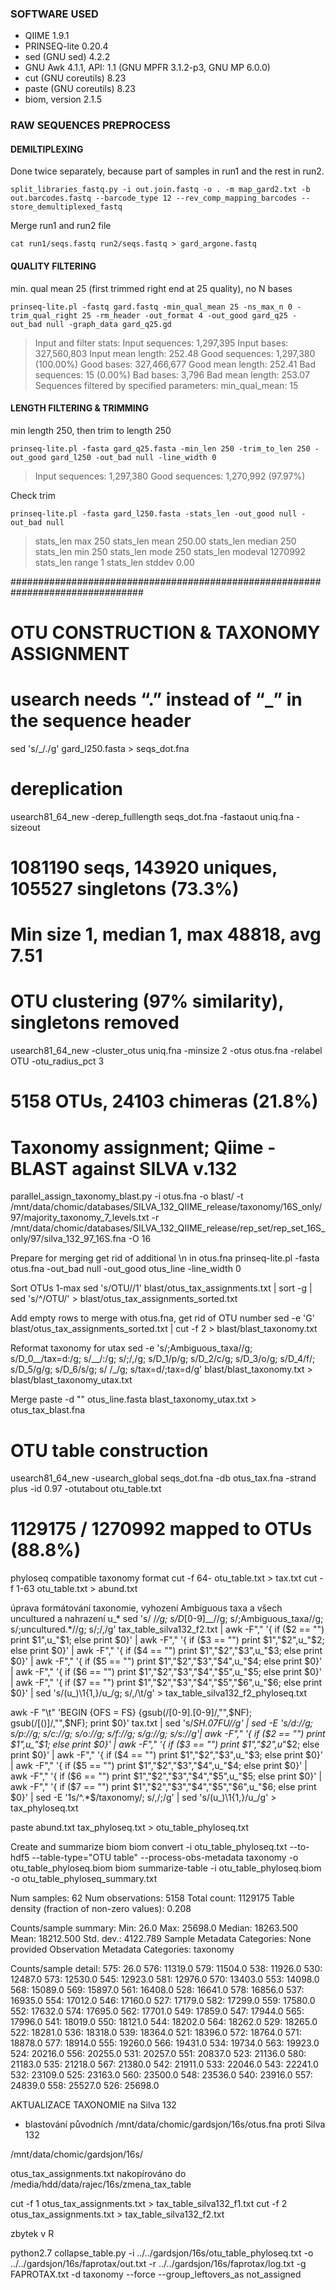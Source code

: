 ### SOFTWARE USED
- QIIME 1.9.1
- PRINSEQ-lite 0.20.4
- sed (GNU sed) 4.2.2
- GNU Awk 4.1.1, API: 1.1 (GNU MPFR 3.1.2-p3, GNU MP 6.0.0)
- cut (GNU coreutils) 8.23
- paste (GNU coreutils) 8.23
- biom, version 2.1.5

### RAW SEQUENCES PREPROCESS
#### DEMILTIPLEXING 
Done twice separately, because part of samples in run1 and the rest in run2.
~~~
split_libraries_fastq.py -i out.join.fastq -o . -m map_gard2.txt -b out.barcodes.fastq --barcode_type 12 --rev_comp_mapping_barcodes --store_demultiplexed_fastq
~~~
Merge run1 and run2 file
~~~
cat run1/seqs.fastq run2/seqs.fastq > gard_argone.fastq
~~~

#### QUALITY FILTERING
min. qual mean 25 (first trimmed right end at 25 quality), no N bases
~~~
prinseq-lite.pl -fastq gard.fastq -min_qual_mean 25 -ns_max_n 0 -trim_qual_right 25 -rm_header -out_format 4 -out_good gard_q25 -out_bad null -graph_data gard_q25.gd
~~~
> Input and filter stats:
> 	Input sequences: 1,297,395
> 	Input bases: 327,560,803
> 	Input mean length: 252.48
> 	Good sequences: 1,297,380 (100.00%)
> 	Good bases: 327,466,677
>	Good mean length: 252.41
> 	Bad sequences: 15 (0.00%)
> 	Bad bases: 3,796
> 	Bad mean length: 253.07
> 	Sequences filtered by specified parameters:
> 	min_qual_mean: 15

#### LENGTH FILTERING & TRIMMING
min length 250, then trim to length 250
~~~
prinseq-lite.pl -fasta gard_q25.fasta -min_len 250 -trim_to_len 250 -out_good gard_l250 -out_bad null -line_width 0
~~~
> Input sequences: 1,297,380
>	Good sequences: 1,270,992 (97.97%)

Check trim
~~~
prinseq-lite.pl -fasta gard_l250.fasta -stats_len -out_good null -out_bad null
~~~
> stats_len	max	250
> stats_len	mean	250.00
> stats_len	median	250
> stats_len	min	250
> stats_len	mode	250
> stats_len	modeval	1270992
> stats_len	range	1
> stats_len	stddev	0.00

################################################################################

# OTU CONSTRUCTION & TAXONOMY ASSIGNMENT
# usearch needs “.” instead of “_” in the sequence header
sed 's/_/./g' gard_l250.fasta > seqs_dot.fna

# dereplication
usearch81_64_new -derep_fulllength seqs_dot.fna -fastaout uniq.fna -sizeout

#	1081190 seqs, 143920 uniques, 105527 singletons (73.3%)
#	Min size 1, median 1, max 48818, avg 7.51
	
# OTU clustering (97% similarity), singletons removed
usearch81_64_new -cluster_otus uniq.fna -minsize 2 -otus otus.fna -relabel OTU -otu_radius_pct 3
#	5158 OTUs, 24103 chimeras (21.8%)

# Taxonomy assignment; Qiime - BLAST against SILVA v.132
parallel_assign_taxonomy_blast.py -i otus.fna -o blast/ -t /mnt/data/chomic/databases/SILVA_132_QIIME_release/taxonomy/16S_only/97/majority_taxonomy_7_levels.txt  -r /mnt/data/chomic/databases/SILVA_132_QIIME_release/rep_set/rep_set_16S_only/97/silva_132_97_16S.fna -O 16


Prepare for merging
get rid of additional \n in otus.fna
prinseq-lite.pl -fasta otus.fna -out_bad null -out_good otus_line -line_width 0

Sort OTUs  1-max
sed 's/OTU//1' blast/otus_tax_assignments.txt | sort -g | sed 's/^/OTU/' > blast/otus_tax_assignments_sorted.txt

Add empty rows to merge with otus.fna, get rid of OTU number
sed -e 'G' blast/otus_tax_assignments_sorted.txt | cut -f 2 > blast/blast_taxonomy.txt

Reformat taxonomy for utax
sed -e 's/;Ambiguous_taxa//g; s/D_0__/tax=d:/g; s/__/:/g; s/;/,/g; s/D_1/p/g; s/D_2/c/g; s/D_3/o/g; s/D_4/f/; s/D_5/g/g; s/D_6/s/g; s/ /_/g; s/tax=d/;tax=d/g' blast/blast_taxonomy.txt > blast/blast_taxonomy_utax.txt

Merge
paste -d "" otus_line.fasta blast_taxonomy_utax.txt > otus_tax_blast.fna






# OTU table construction
 usearch81_64_new -usearch_global seqs_dot.fna -db otus_tax.fna -strand plus -id 0.97 -otutabout otu_table.txt

#	1129175 / 1270992 mapped to OTUs (88.8%) 

phyloseq compatible taxonomy format
cut -f 64- otu_table.txt > tax.txt
cut -f 1-63 otu_table.txt > abund.txt

úprava formátování taxonomie, vyhození Ambiguous taxa a všech uncultured a nahrazení u_*
sed 's/ /_/g; s/D_[0-9]__//g; s/;Ambiguous_taxa//g; s/;uncultured.*//g; s/;/,/g' tax_table_silva132_f2.txt | awk -F"," '{ if ($2 == "") print $1",u_"$1;  else print $0}' | awk -F"," '{ if ($3 == "") print $1","$2",u_"$2;  else print $0}' | awk -F"," '{ if ($4 == "") print $1","$2","$3",u_"$3;  else print $0}' | awk -F"," '{ if ($5 == "") print $1","$2","$3","$4",u_"$4;  else print $0}' | awk -F"," '{ if ($6 == "") print $1","$2","$3","$4","$5",u_"$5;  else print $0}' | awk -F"," '{ if ($7 == "") print $1","$2","$3","$4","$5","$6",u_"$6;  else print $0}' | sed 's/\(u_\)\1\{1,\}/u_/g; s/,/\t/g' > tax_table_silva132_f2_phyloseq.txt




awk -F "\t" 'BEGIN {OFS = FS} {gsub(/[0-9].[0-9]/,"",$NF); gsub(/[()]/,"",$NF); print $0}' tax.txt | sed 's/_SH.07FU//g' | sed -E 's/d://g; s/p://g; s/c://g; s/o://g; s/f://g; s/g://g; s/s://g'| awk -F"," '{ if ($2 == "") print $1",u_"$1;  else print $0}' | awk -F"," '{ if ($3 == "") print $1","$2",u_"$2;  else print $0}' | awk -F"," '{ if ($4 == "") print $1","$2","$3",u_"$3;  else print $0}' | awk -F"," '{ if ($5 == "") print $1","$2","$3","$4",u_"$4;  else print $0}' | awk -F"," '{ if ($6 == "") print $1","$2","$3","$4","$5",u_"$5;  else print $0}' | awk -F"," '{ if ($7 == "") print $1","$2","$3","$4","$5","$6",u_"$6;  else print $0}' | sed -E '1s/^.*$/taxonomy/; s/,/;/g' | sed 's/\(u_\)\1\{1,\}/u_/g' > tax_phyloseq.txt

paste abund.txt tax_phyloseq.txt > otu_table_phyloseq.txt

Create and summarize biom
biom convert -i otu_table_phyloseq.txt --to-hdf5 --table-type="OTU table" --process-obs-metadata taxonomy -o otu_table_phyloseq.biom
biom summarize-table -i otu_table_phyloseq.biom -o otu_table_phyloseq_summary.txt 


Num samples: 62
Num observations: 5158
Total count: 1129175
Table density (fraction of non-zero values): 0.208

Counts/sample summary:
 Min: 26.0
 Max: 25698.0
 Median: 18263.500
 Mean: 18212.500
 Std. dev.: 4122.789
 Sample Metadata Categories: None provided
 Observation Metadata Categories: taxonomy

Counts/sample detail:
575: 26.0
576: 11319.0
579: 11504.0
538: 11926.0
530: 12487.0
573: 12530.0
545: 12923.0
581: 12976.0
570: 13403.0
553: 14098.0
568: 15089.0
569: 15897.0
561: 16408.0
528: 16641.0
578: 16856.0
537: 16935.0
554: 17012.0
546: 17160.0
527: 17179.0
582: 17299.0
559: 17580.0
552: 17632.0
574: 17695.0
562: 17701.0
549: 17859.0
547: 17944.0
565: 17996.0
541: 18019.0
550: 18121.0
544: 18202.0
564: 18262.0
529: 18265.0
522: 18281.0
536: 18318.0
539: 18364.0
521: 18396.0
572: 18764.0
571: 18878.0
577: 18914.0
555: 19260.0
566: 19431.0
534: 19734.0
563: 19923.0
524: 20216.0
556: 20255.0
531: 20257.0
551: 20837.0
523: 21136.0
580: 21183.0
535: 21218.0
567: 21380.0
542: 21911.0
533: 22046.0
543: 22241.0
532: 23109.0
525: 23163.0
560: 23500.0
548: 23536.0
540: 23916.0
557: 24839.0
558: 25527.0
526: 25698.0


AKTUALIZACE TAXONOMIE na Silva 132
- blastování původních /mnt/data/chomic/gardsjon/16s/otus.fna proti Silva 132

/mnt/data/chomic/gardsjon/16s/


otus_tax_assignments.txt nakopírováno do /media/hdd/data/rajec/16s/zmena_tax_table

cut -f 1 otus_tax_assignments.txt > tax_table_silva132_f1.txt
cut -f 2 otus_tax_assignments.txt > tax_table_silva132_f2.txt



zbytek v R






python2.7 collapse_table.py -i ../../gardsjon/16s/otu_table_phyloseq.txt -o ../../gardsjon/16s/faprotax/out.txt -r ../../gardsjon/16s/faprotax/log.txt -g FAPROTAX.txt -d taxonomy --force --group_leftovers_as not_assigned

